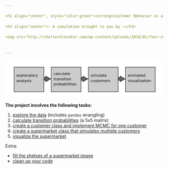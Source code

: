 ```yaml
---

<h1 align="center", style="color:green"><strong>Customer Behavior in a Supermarket 

<h3 align="center">~ A simulation brought to you by ~</h3>

<img src="http://charterelevator.com/wp-content/uploads/2018/01/four-of-a-kind.png" width="300px" />


---
```

<img src="./data/roadmap1.png" style="zoom:50%" />

__The project involves the following tasks:__

1. [explore the data](https://krspiced.pythonanywhere.com/chapters/project_markov/data_analysis.html#explore-supermarket-data) (includes `pandas` wrangling)
2. [calculate transition probabilities](https://krspiced.pythonanywhere.com/chapters/project_markov/markov_chain/README.html#transition-probs) (a 5x5 matrix)
3. [create a customer class and implement MCMC for one customer](https://krspiced.pythonanywhere.com/chapters/project_markov/classes/README.html#mcmc-simu)
4. [create a supermarket class that simulates multiple customers](https://krspiced.pythonanywhere.com/chapters/project_markov/program_design/README.html#sim-population)
5. [visualize the supermarket](https://krspiced.pythonanywhere.com/chapters/project_markov/classes/inheritance.html#draw-from-tiles)

Extra:

- [fill the shelves of a supermarket image](https://krspiced.pythonanywhere.com/chapters/project_markov/numpy/README.html#fill-shelves)
- [clean up your code](https://krspiced.pythonanywhere.com/chapters/project_markov/python_code_style/pep8_code_style.html#pylint-ex)